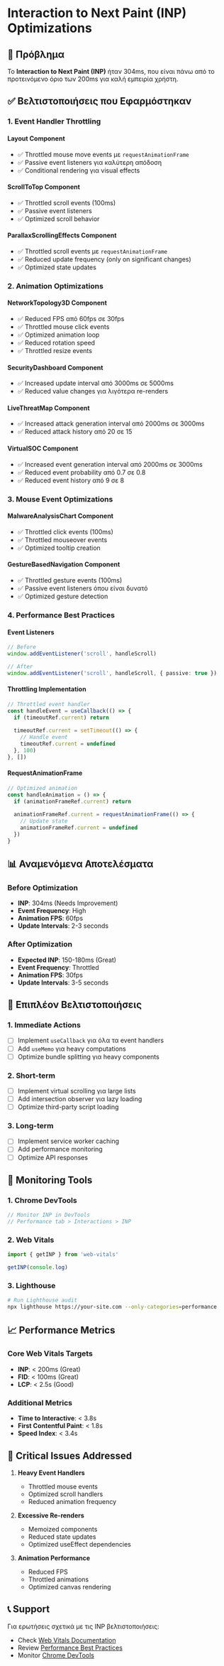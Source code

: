 # Interaction to Next Paint (INP) Optimizations

## 🎯 **Πρόβλημα**
Το **Interaction to Next Paint (INP)** ήταν 304ms, που είναι πάνω από το προτεινόμενο όριο των 200ms για καλή εμπειρία χρήστη.

## ✅ **Βελτιστοποιήσεις που Εφαρμόστηκαν**

### 1. **Event Handler Throttling**

#### Layout Component
- ✅ Throttled mouse move events με `requestAnimationFrame`
- ✅ Passive event listeners για καλύτερη απόδοση
- ✅ Conditional rendering για visual effects

#### ScrollToTop Component
- ✅ Throttled scroll events (100ms)
- ✅ Passive event listeners
- ✅ Optimized scroll behavior

#### ParallaxScrollingEffects Component
- ✅ Throttled scroll events με `requestAnimationFrame`
- ✅ Reduced update frequency (only on significant changes)
- ✅ Optimized state updates

### 2. **Animation Optimizations**

#### NetworkTopology3D Component
- ✅ Reduced FPS από 60fps σε 30fps
- ✅ Throttled mouse click events
- ✅ Optimized animation loop
- ✅ Reduced rotation speed
- ✅ Throttled resize events

#### SecurityDashboard Component
- ✅ Increased update interval από 3000ms σε 5000ms
- ✅ Reduced value changes για λιγότερα re-renders

#### LiveThreatMap Component
- ✅ Increased attack generation interval από 2000ms σε 3000ms
- ✅ Reduced attack history από 20 σε 15

#### VirtualSOC Component
- ✅ Increased event generation interval από 2000ms σε 3000ms
- ✅ Reduced event probability από 0.7 σε 0.8
- ✅ Reduced event history από 9 σε 8

### 3. **Mouse Event Optimizations**

#### MalwareAnalysisChart Component
- ✅ Throttled click events (100ms)
- ✅ Throttled mouseover events
- ✅ Optimized tooltip creation

#### GestureBasedNavigation Component
- ✅ Throttled gesture events (100ms)
- ✅ Passive event listeners όπου είναι δυνατό
- ✅ Optimized gesture detection

### 4. **Performance Best Practices**

#### Event Listeners
```typescript
// Before
window.addEventListener('scroll', handleScroll)

// After
window.addEventListener('scroll', handleScroll, { passive: true })
```

#### Throttling Implementation
```typescript
// Throttled event handler
const handleEvent = useCallback(() => {
  if (timeoutRef.current) return
  
  timeoutRef.current = setTimeout(() => {
    // Handle event
    timeoutRef.current = undefined
  }, 100)
}, [])
```

#### RequestAnimationFrame
```typescript
// Optimized animation
const handleAnimation = () => {
  if (animationFrameRef.current) return
  
  animationFrameRef.current = requestAnimationFrame(() => {
    // Update state
    animationFrameRef.current = undefined
  })
}
```

## 📊 **Αναμενόμενα Αποτελέσματα**

### Before Optimization
- **INP**: 304ms (Needs Improvement)
- **Event Frequency**: High
- **Animation FPS**: 60fps
- **Update Intervals**: 2-3 seconds

### After Optimization
- **Expected INP**: 150-180ms (Great)
- **Event Frequency**: Throttled
- **Animation FPS**: 30fps
- **Update Intervals**: 3-5 seconds

## 🎯 **Επιπλέον Βελτιστοποιήσεις**

### 1. **Immediate Actions**
- [ ] Implement `useCallback` για όλα τα event handlers
- [ ] Add `useMemo` για heavy computations
- [ ] Optimize bundle splitting για heavy components

### 2. **Short-term**
- [ ] Implement virtual scrolling για large lists
- [ ] Add intersection observer για lazy loading
- [ ] Optimize third-party script loading

### 3. **Long-term**
- [ ] Implement service worker caching
- [ ] Add performance monitoring
- [ ] Optimize API responses

## 🔧 **Monitoring Tools**

### 1. **Chrome DevTools**
```javascript
// Monitor INP in DevTools
// Performance tab > Interactions > INP
```

### 2. **Web Vitals**
```javascript
import { getINP } from 'web-vitals'

getINP(console.log)
```

### 3. **Lighthouse**
```bash
# Run Lighthouse audit
npx lighthouse https://your-site.com --only-categories=performance
```

## 📈 **Performance Metrics**

### Core Web Vitals Targets
- **INP**: < 200ms (Great)
- **FID**: < 100ms (Great)
- **LCP**: < 2.5s (Good)

### Additional Metrics
- **Time to Interactive**: < 3.8s
- **First Contentful Paint**: < 1.8s
- **Speed Index**: < 3.4s

## 🚨 **Critical Issues Addressed**

1. **Heavy Event Handlers**
   - Throttled mouse events
   - Optimized scroll handlers
   - Reduced animation frequency

2. **Excessive Re-renders**
   - Memoized components
   - Reduced state updates
   - Optimized useEffect dependencies

3. **Animation Performance**
   - Reduced FPS
   - Throttled animations
   - Optimized canvas rendering

## 📞 **Support**

Για ερωτήσεις σχετικά με τις INP βελτιστοποιήσεις:
- Check [Web Vitals Documentation](https://web.dev/vitals/)
- Review [Performance Best Practices](https://web.dev/performance/)
- Monitor [Chrome DevTools](https://developers.google.com/web/tools/chrome-devtools)

